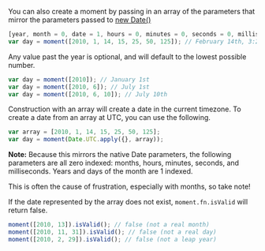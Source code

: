 You can also create a moment by passing in an array of the parameters that mirror the parameters passed to [new Date()](https://developer.mozilla.org/en/JavaScript/Reference/Global_Objects/Date)

```javascript
[year, month = 0, date = 1, hours = 0, minutes = 0, seconds = 0, milliseconds = 0]
var day = moment([2010, 1, 14, 15, 25, 50, 125]); // February 14th, 3:25:50.125 PM
```

Any value past the year is optional, and will default to the lowest possible number.

```javascript
var day = moment([2010]); // January 1st
var day = moment([2010, 6]); // July 1st
var day = moment([2010, 6, 10]); // July 10th
```

Construction with an array will create a date in the current timezone. To create a date from an array at UTC, you can use the following.

```javascript
var array = [2010, 1, 14, 15, 25, 50, 125];
var day = moment(Date.UTC.apply({}, array));
```

**Note:** Because this mirrors the native Date parameters, the following parameters are all zero indexed: months, hours, minutes, seconds, and milliseconds. Years and days of the month are 1 indexed.

This is often the cause of frustration, especially with months, so take note!

If the date represented by the array does not exist, `moment.fn.isValid` will return false.

```javascript
moment([2010, 13]).isValid(); // false (not a real month)
moment([2010, 11, 31]).isValid(); // false (not a real day)
moment([2010, 2, 29]).isValid(); // false (not a leap year)
```
